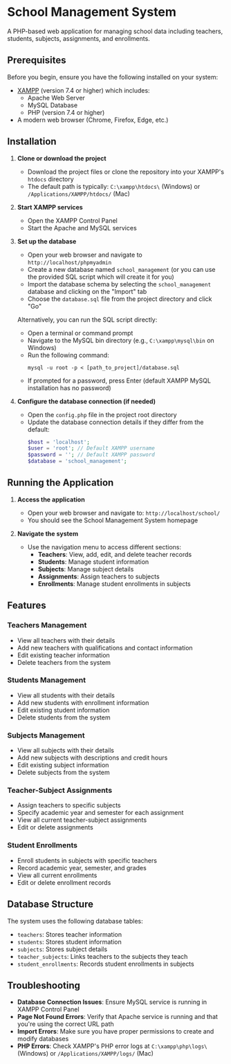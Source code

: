 # School Management System

A PHP-based web application for managing school data including teachers, students, subjects, assignments, and enrollments.

## Prerequisites

Before you begin, ensure you have the following installed on your system:

- [XAMPP](https://www.apachefriends.org/index.html) (version 7.4 or higher) which includes:
  - Apache Web Server
  - MySQL Database
  - PHP (version 7.4 or higher)
- A modern web browser (Chrome, Firefox, Edge, etc.)

## Installation

1. **Clone or download the project**
   - Download the project files or clone the repository into your XAMPP's `htdocs` directory
   - The default path is typically: `C:\xampp\htdocs\` (Windows) or `/Applications/XAMPP/htdocs/` (Mac)

2. **Start XAMPP services**
   - Open the XAMPP Control Panel
   - Start the Apache and MySQL services

3. **Set up the database**
   - Open your web browser and navigate to `http://localhost/phpmyadmin`
   - Create a new database named `school_management` (or you can use the provided SQL script which will create it for you)
   - Import the database schema by selecting the `school_management` database and clicking on the "Import" tab
   - Choose the `database.sql` file from the project directory and click "Go"

   Alternatively, you can run the SQL script directly:
   - Open a terminal or command prompt
   - Navigate to the MySQL bin directory (e.g., `C:\xampp\mysql\bin` on Windows)
   - Run the following command:
     ```
     mysql -u root -p < [path_to_project]/database.sql
     ```
   - If prompted for a password, press Enter (default XAMPP MySQL installation has no password)

4. **Configure the database connection (if needed)**
   - Open the `config.php` file in the project root directory
   - Update the database connection details if they differ from the default:
     ```php
     $host = 'localhost';
     $user = 'root'; // Default XAMPP username
     $password = ''; // Default XAMPP password
     $database = 'school_management';
     ```

## Running the Application

1. **Access the application**
   - Open your web browser and navigate to: `http://localhost/school/`
   - You should see the School Management System homepage

2. **Navigate the system**
   - Use the navigation menu to access different sections:
     - **Teachers**: View, add, edit, and delete teacher records
     - **Students**: Manage student information
     - **Subjects**: Manage subject details
     - **Assignments**: Assign teachers to subjects
     - **Enrollments**: Manage student enrollments in subjects

## Features

### Teachers Management
- View all teachers with their details
- Add new teachers with qualifications and contact information
- Edit existing teacher information
- Delete teachers from the system

### Students Management
- View all students with their details
- Add new students with enrollment information
- Edit existing student information
- Delete students from the system

### Subjects Management
- View all subjects with their details
- Add new subjects with descriptions and credit hours
- Edit existing subject information
- Delete subjects from the system

### Teacher-Subject Assignments
- Assign teachers to specific subjects
- Specify academic year and semester for each assignment
- View all current teacher-subject assignments
- Edit or delete assignments

### Student Enrollments
- Enroll students in subjects with specific teachers
- Record academic year, semester, and grades
- View all current enrollments
- Edit or delete enrollment records

## Database Structure

The system uses the following database tables:

- `teachers`: Stores teacher information
- `students`: Stores student information
- `subjects`: Stores subject details
- `teacher_subjects`: Links teachers to the subjects they teach
- `student_enrollments`: Records student enrollments in subjects

## Troubleshooting

- **Database Connection Issues**: Ensure MySQL service is running in XAMPP Control Panel
- **Page Not Found Errors**: Verify that Apache service is running and that you're using the correct URL path
- **Import Errors**: Make sure you have proper permissions to create and modify databases
- **PHP Errors**: Check XAMPP's PHP error logs at `C:\xampp\php\logs\` (Windows) or `/Applications/XAMPP/logs/` (Mac)


